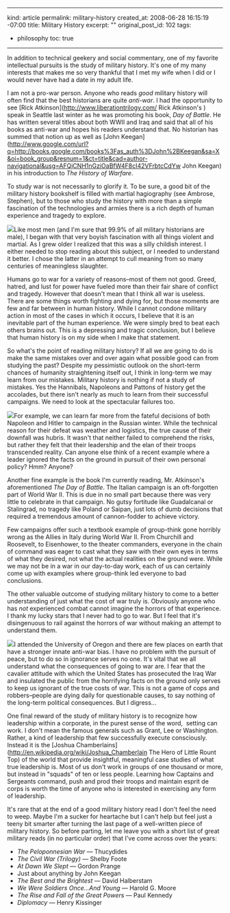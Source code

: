 ----- 
kind: article
permalink: military-history
created_at: 2008-06-28 16:15:19 -07:00
title: Military History
excerpt: ""
original_post_id: 102
tags: 
- philosophy
toc: true
-----
In addition to technical geekery and social commentary, one of my favorite intellectual pursuits is the study of military history. It's one of my many interests that makes me so very thankful that I met my wife when I did or I would never have had a date in my adult life.

I am not a pro-war person. Anyone who reads _good_ military history will often find that the best historians are quite _anti-war_. I had the opportunity to see [Rick Atkinson](http://www.liberationtrilogy.com/ Rick Atkinson's ) speak in Seattle last winter as he was promoting his book, _Day of Battle_. He has written several titles about both WWII and Iraq and said that all of his books as anti-war and hopes his readers understand that. No historian has summed that notion up as well as [John Keegan](http://www.google.com/url?q=http://books.google.com/books%3Fas_auth%3DJohn%2BKeegan&sa=X&oi=book_group&resnum=1&ct=title&cad=author-navigational&usg=AFQjCNH1nGziOaBfW4F8cI42VFrbtcCdYw John Keegan) in his introduction to _The History of Warfare_.

To study war is not necessarily to glorify it. To be sure, a good bit of the military history bookshelf is filled with martial hagiography (see Ambrose, Stephen), but to those who study the history with more than a simple fascination of the technologies and armies there is a rich depth of human experience and tragedy to explore.

![](http://farm4.static.flickr.com/3083/2378828503_8a9e683206_m.jpg)Like most men (and I'm sure that 99.9% of all military historians are male), I began with that very boyish fascination with all things violent and martial. As I grew older I realized that this was a silly childish interest. I either needed to stop reading about this subject, or I needed to understand it better. I chose the latter in an attempt to cull meaning from so many centuries of meaningless slaughter.

Humans go to war for a variety of reasons–most of them not good. Greed, hatred, and lust for power have fueled more than their fair share of conflict and tragedy. However that doesn't mean that I think all war is useless. There are some things worth fighting and dying for, but those moments are few and far between in human history. While I cannot condone military action in most of the cases in which it occurs, I believe that it is an inevitable part of the human experience. We were simply bred to beat each others brains out. This is a depressing and tragic conclusion, but I believe that human history is on my side when I make that statement.

So what's the point of reading military history? If all we are going to do is make the same mistakes over and over again what possible good can from studying the past? Despite my pessimistic outlook on the short-term chances of humanity straightening itself out, I think in long-term we may learn from our mistakes. Military history is nothing if not a study of mistakes. Yes the Hannibals, Napoleons and Pattons of history get the accolades, but there isn't nearly as much to learn from their successful campaigns. We need to look at the spectacular failures too.

![](http://upload.wikimedia.org/wikipedia/commons/thumb/0/0a/Jacques-Louis_David_017.jpg/300px-Jacques-Louis_David_017.jpg)For example, we can learn far more from the fateful decisions of both Napoleon and Hitler to campaign in the Russian winter. While the technical reason for their defeat was weather and logistics, the true cause of their downfall was hubris. It wasn't that neither failed to comprehend the risks, but rather they felt that their leadership and the elan of their troops transcended reality. Can anyone else think of a recent example where a leader ignored the facts on the ground in pursuit of their own personal policy? Hmm? Anyone?

Another fine example is the book I'm currently reading, Mr. Atkinson's aforementioned _The Day of Battle_. The Italian campaign is an oft-forgotten part of World War II. This is due in no small part because there was very little to celebrate in that campaign. No gutsy fortitude like Guadalcanal or Stalingrad, no tragedy like Poland or Saipan, just lots of dumb decisions that required a tremendous amount of cannon-fodder to achieve victory.

Few campaigns offer such a textbook example of group-think gone horribly wrong as the Allies in Italy during World War II. From Churchill and Roosevelt, to Eisenhower, to the theater commanders, everyone in the chain of command was eager to cast what they saw with their own eyes in terms of what they desired, not what the actual realities on the ground were. While we may not be in a war in our day-to-day work, each of us can certainly come up with examples where group-think led everyone to bad conclusions.

The other valuable outcome of studying military history to come to a better understanding of just what the cost of war truly is. Obviously anyone who has _not_ experienced combat cannot imagine the horrors of that experience. I thank my lucky stars that I never had to go to war. But I feel that it's disingenuous to rail against the horrors of war without making an attempt to understand them.

![](http://farm4.static.flickr.com/3272/2338835862_6eed1417f1_m.jpg)I attended the University of Oregon and there are few places on earth that have a stronger innate anti-war bias. I have no problem with the pursuit of peace, but to do so in ignorance serves no one. It's vital that we all understand what the consequences of going to war are. I fear that the cavalier attitude with which the United States has prosecuted the Iraq War and insulated the public from the horrifying facts on the ground only serves to keep us ignorant of the true costs of war. This is not a game of cops and robbers–people are dying daily for questionable causes, to say nothing of the long-term political consequences. But I digress...

One final reward of the study of military history is to recognize how leadership within a corporate, in the purest sense of the word,  setting can work. I don't mean the famous generals such as Grant, Lee or Washington. Rather, a kind of leadership that few successfully execute consciously. Instead it is the [Joshua Chamberlains](http://en.wikipedia.org/wiki/Joshua_Chamberlain The Hero of Little Rount Top) of the world that provide insightful, meaningful case studies of what true leadership is. Most of us don't work in groups of one thousand or more, but instead in "squads" of ten or less people. Learning how Captains and Sergeants command, push and prod their troops and maintain esprit de corps is worth the time of anyone who is interested in exercising any form of leadership.

It's rare that at the end of a good military history read I don't feel the need to weep. Maybe I'm a sucker for heartache but I can't help but feel just a teeny bit smarter after turning the last page of a well-written piece of military history. So before parting, let me leave you with a short list of great military reads (in no particular order) that I've come across over the years:

*  _The Peloponnesian War_ &mdash; Thucydides
*  _The Civil War (Trilogy)_ &mdash; Shelby Foote
*  _At Dawn We Slept_ &mdash; Gordon Prange
*  Just about anything by John Keegan
*  _The Best and the Brightest_ &mdash; David Halberstam
*  _We Were Soldiers Once...And Young_ &mdash; Harold G. Moore
*  _The Rise and Fall of the Great Powers_ &mdash; Paul Kennedy
*  _Diplomacy_ &mdash; Henry Kissinger

